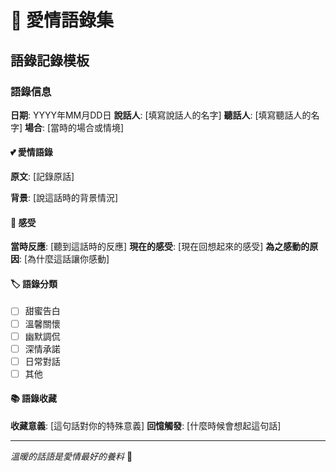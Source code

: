 # 💝 愛情語錄集

## 語錄記錄模板

### 語錄信息
**日期**: YYYY年MM月DD日
**說話人**: [填寫說話人的名字]
**聽話人**: [填寫聽話人的名字]
**場合**: [當時的場合或情境]

#### 💕 愛情語錄
**原文**: [記錄原話]

**背景**: [說這話時的背景情況]

#### 💭 感受
**當時反應**: [聽到這話時的反應]
**現在的感受**: [現在回想起來的感受]
**為之感動的原因**: [為什麼這話讓你感動]

#### 🏷️ 語錄分類
- [ ] 甜蜜告白
- [ ] 溫馨關懷
- [ ] 幽默調侃
- [ ] 深情承諾
- [ ] 日常對話
- [ ] 其他

#### 📚 語錄收藏
**收藏意義**: [這句話對你的特殊意義]
**回憶觸發**: [什麼時候會想起這句話]

---

*溫暖的話語是愛情最好的養料* 💖